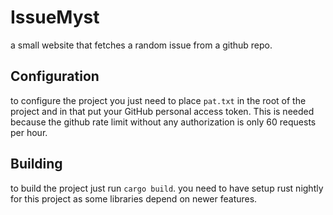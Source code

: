 # IssueMyst

a small website that fetches a random issue from a github repo.

## Configuration

to configure the project you just need to place `pat.txt` in the root of the project and in that put your GitHub personal access token. This is needed because the github rate limit without any authorization is only 60 requests per hour.

## Building

to build the project just run `cargo build`. you need to have setup rust nightly for this project as some libraries depend on newer features.
